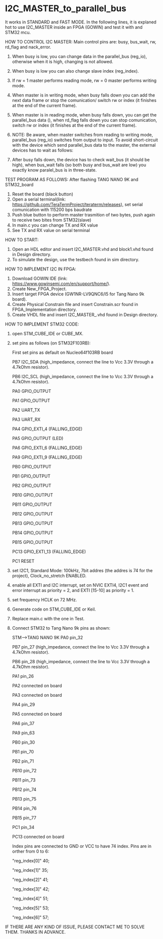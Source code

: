 # I2C_MASTER_to_parallel_bus
It works in STANDARD and FAST MODE.
In the following lines, it is explaned hot to use I2C_MASTER inside an FPGA (GOWIN) and test it with and STM32 mcu.


HOW TO CONTROL I2C MASTER:
Main control pins are: busy, bus_wait, rw, rd_flag and nack_error.
1) When busy is low, you can change data in the parallel_bus (reg_io), otherwise when it is high, changing is not allowed.

2) When busy is low you can also change slave index (reg_index).
3) If rw = 1 master performs reading mode, rw = 0 master performs writing mode.
4) When master is in writing mode, when busy falls down you can add the next data frame or stop the comunication/ switch rw or index
(it finishes at the end of the current frame).
5) When master is in reading mode, when busy falls down, you can get the parallel_bus data (), when rd_flag falls down you can stop comunication,
switch rw or index (it finishes at the end of the current frame).
6) NOTE: Be aware, when master switches from reading to writing mode, parallel_bus (reg_io) switches from output to input. To avoid short-circuit
with the device which send parallel_bus data to the master, the external devices has to wait as follows:
7) After busy falls down, the device has to check wait_bus (it should be high), when bus_wait falls (so both busy and bus_wait are low)
you exactly know paralel_bus is in three-state. 





TEST PROGRAM AS FOLLOWS:
After flashing TANG NANO 9K and STM32_board
1) Reset the board (black button)
2) Open a serial terminal(link: https://github.com/TeraTermProject/teraterm/releases), set serial comunication with 115200 bps baudrate
3) Push blue button to perform master trasmition of two bytes, push again to receive two bites from STM32(slave)
4) In main.c you can change TX and RX value
5) See TX and RX value on serial terminal


HOW TO START:

1) Open an HDL editor and insert I2C_MASTER.vhd and block1.vhd found in Design directory.
2) To simulate the design, use the testbech found in sim directory.

HOW TO IMPLEMENT I2C IN FPGA:

1) Download GOWIN IDE (link: https://www.gowinsemi.com/en/support/home/).
2) Create New_FPGA_Project.
3) Insert target FPGA device (GW1NR-LV9QNC6/I5 for Tang Nano 9k board).
4) Create Physical Constrain file and insert Constrain.scr found in FPGA_Implementation directory.
5) Create VHDL file and insert I2C_MASTER_.vhd found in Design directory.

HOW TO IMPLEMENT STM32 CODE:



1) open STM_CUBE_IDE or CUBE_MX.
2) set pins as follows (on STM32F103RB):
   
   First set pins as default on Nucleo64f103RB board

   PB7 I2C_SDA (high_impedance, connect the line to Vcc 3.3V through a 4.7kOhm resistor).
   
   PB6 I2C_SCL (high_impedance, connect the line to Vcc 3.3V through a 4.7kOhm resistor).
   
   PA0 GPIO_OUTPUT

   PA1 GPIO_OUTPUT

   PA2 UART_TX

   PA3 UART_RX

   PA4 GPIO_EXTI_4 (FALLING_EDGE)

   PA5 GPIO_OUTPUT (LED)

   PA6 GPIO_EXTI_6 (FALLING_EDGE)

   PA9 GPIO_EXTI_9 (FALLING_EDGE)

   PB0 GPIO_OUTPUT

   PB1 GPIO_OUTPUT

   PB2 GPIO_OUTPUT

   PB10 GPIO_OUTPUT

   PB11 GPIO_OUTPUT

   PB12 GPIO_OUTPUT

   PB13 GPIO_OUTPUT

   PB14 GPIO_OUTPUT

   PB15 GPIO_OUTPUT

   PC13 GPIO_EXTI_13 (FALLING_EDGE)

   PC1 RESET

4) set I2C1, Standard Mode: 100kHz, 7bit addres (the addres is 74 for the project), Clock_no_stretch ENABLED.
5) enable all EXTI and I2C interrupt, set on NVIC EXTI4, I2C1 event and error interrupt as priority = 2, and EXTI [15-10] as priority = 1.
6) set frequency HCLK on 72 MHz.
7) Generate code on STM_CUBE_IDE or Keil.
8) Replace main.c with the one in Test.
9) Connect STM32 to Tang Nano 9k pins as shown:
   
   STM-->TANG NANO 9K
   PA0   pin_32

   PB7   pin_27 (high_impedance, connect the line to Vcc 3.3V through a 4.7kOhm resistor).

   PB6   pin_28 (high_impedance, connect the line to Vcc 3.3V through a 4.7kOhm resistor).

   PA1   pin_26

   PA2   connected on board

   PA3   connected on board

   PA4   pin_29

   PA5   connected on board

   PA6   pin_37

   PA9   pin_63

   PB0   pin_30

   PB1   pin_70

   PB2   pin_71

   PB10  pin_72

   PB11  pin_73
   
   PB12  pin_74

   PB13  pin_75

   PB14  pin_76

   PB15  pin_77

   PC1   pin_34
   
   PC13  connected on board

   Index pins are connected to GND or VCC to have 74 index.
   Pins are in orther from 0 to 6:
   
   "reg_index[0]" 40; 

   "reg_index[1]" 35; 

   "reg_index[2]" 41; 

   "reg_index[3]" 42; 

   "reg_index[4]" 51; 

   "reg_index[5]" 53; 

   "reg_index[6]" 57;

IF THERE ARE ANY KIND OF ISSUE, PLEASE CONTACT ME TO SOLVE THEM. THANKS IN ADVANCE.




   
